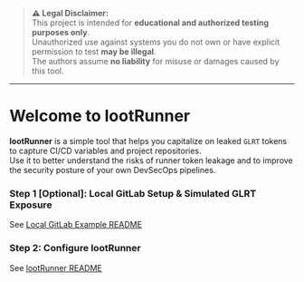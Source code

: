> **⚠️ Legal Disclaimer:**  
> This project is intended for **educational and authorized testing purposes only**.  
> Unauthorized use against systems you do not own or have explicit permission to test **may be illegal**.  
> The authors assume **no liability** for misuse or damages caused by this tool.

---

# Welcome to lootRunner

**lootRunner** is a simple tool that helps you capitalize on leaked `GLRT` tokens to capture CI/CD variables and project repositories.  
Use it to better understand the risks of runner token leakage and to improve the security posture of your own DevSecOps pipelines.


### Step 1 [Optional]: Local GitLab Setup & Simulated GLRT Exposure
See [Local GitLab Example README](./example-gitlab/README.md)

### Step 2: Configure lootRunner
See [lootRunner README](./lootRunner/README.md)

